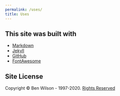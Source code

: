 ```yaml
---
permalink: /uses/
title: Uses
---
```


## This site was built with

* [Markdown](https://www.markdownguide.org/)
* [Jekyll](https://jekyllrb.com)
* [GitHub](https://github.com/)
* [FontAwesome](https://fontawesome.com/)

## Site License

Copyright &copy; Ben Wilson - 1997-2020. [Rights Reserved](/permissions/)
